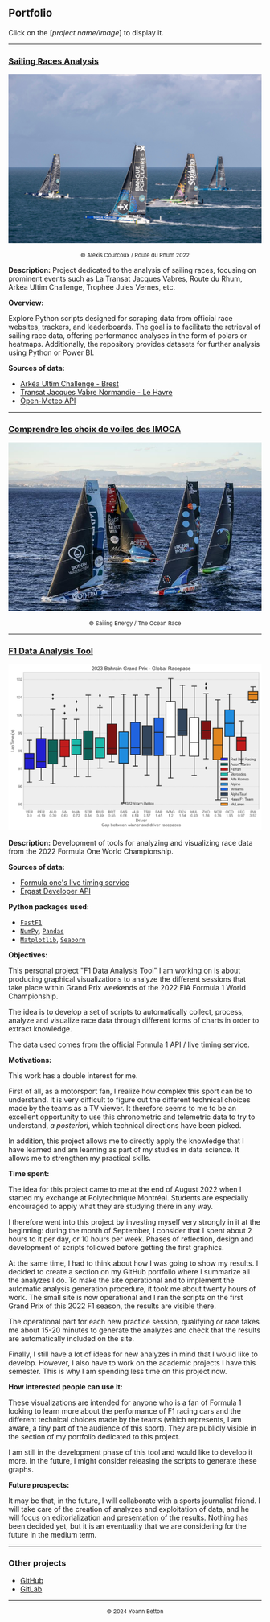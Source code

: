 ## Portfolio

Click on the [*project name/image*] to display it.

---


[5]: /page/sailing-races-analysis

### [Sailing Races Analysis][5]
[<img src="images/ultim_wallpaper.jpg?raw=true"/>][5]
<div style="text-align:center; font-size:11px;"> &copy; Alexis Courcoux / Route du Rhum 2022 </div>

**Description:** Project dedicated to the analysis of sailing races, focusing on prominent events such as La Transat Jacques Vabres, Route du Rhum, Arkéa Ultim Challenge, Trophée Jules Vernes, etc. 

**Overview:**

Explore Python scripts designed for scraping data from official race websites, trackers, and leaderboards. The goal is to facilitate the retrieval of sailing race data, offering performance analyses in the form of polars or heatmaps. Additionally, the repository provides datasets for further analysis using Python or Power BI.

**Sources of data:**
  - [Arkéa Ultim Challenge - Brest](https://arkeaultimchallengebrest.com/fr/classement)
  - [Transat Jacques Vabre Normandie - Le Havre](https://www.transatjacquesvabre.org/classement)
  - [Open-Meteo API](https://open-meteo.com/)


---


[4]: /page/imoca-sails


### [Comprendre les choix de voiles des IMOCA][4]
[<img src="images/imoca_wallpaper.jpg?raw=true"/>][4]
<div style="text-align:center; font-size:11px;"> &copy; Sailing Energy / The Ocean Race </div>


---


[1]: /page/f1-2023
[2]: https://github.com/yoannbtn/
[3]: https://gitlab.utc.fr/bettonyo

### [F1 Data Analysis Tool][1]
[<img src="output/2023-03-05_Bahrain_Grand_Prix/global_racepace_white.svg?raw=true"/>][1]

**Description:** Development of tools for analyzing and visualizing race data from the 2022 Formula One World Championship.

**Sources of data:**
  - [Formula one's live timing service](https://www.formula1.com/en/f1-live-timing.html)
  - [Ergast Developer API](https://ergast.com/mrd/)

**Python packages used:**
  - [`FastF1`](https://github.com/theOehrly/Fast-F1)
  - [`NumPy`](https://numpy.org/), [`Pandas`](https://pandas.pydata.org/)
  - [`Matplotlib`](https://matplotlib.org/), [`Seaborn`](https://seaborn.pydata.org/)

**Objectives:**

This personal project "F1 Data Analysis Tool" I am working on is about producing graphical visualizations to analyze the different sessions that take place within Grand Prix weekends of the 2022 FIA Formula 1 World Championship.

The idea is to develop a set of scripts to automatically collect, process, analyze and visualize race data through different forms of charts in order to extract knowledge.

The data used comes from the official Formula 1 API / live timing service.

**Motivations:**

This work has a double interest for me.

First of all, as a motorsport fan, I realize how complex this sport can be to understand. It is very difficult to figure out the different technical choices made by the teams as a TV viewer. It therefore seems to me to be an excellent opportunity to use this chronometric and telemetric data to try to understand, *a posteriori*, which technical directions have been picked.

In addition, this project allows me to directly apply the knowledge that I have learned and am learning as part of my studies in data science. It allows me to strengthen my practical skills.

**Time spent:**

The idea for this project came to me at the end of August 2022 when I started my exchange at Polytechnique Montréal. Students are especially encouraged to apply what they are studying there in any way.

I therefore went into this project by investing myself very strongly in it at the beginning: during the month of September, I consider that I spent about 2 hours to it per day, or 10 hours per week. Phases of reflection, design and development of scripts followed before getting the first graphics.

At the same time, I had to think about how I was going to show my results. I decided to create a section on my GitHub portfolio where I summarize all the analyzes I do. To make the site operational and to implement the automatic analysis generation procedure, it took me about twenty hours of work.
The small site is now operational and I ran the scripts on the first Grand Prix of this 2022 F1 season, the results are visible there.

The operational part for each new practice session, qualifying or race takes me about 15-20 minutes to generate the analyzes and check that the results are automatically included on the site.

Finally, I still have a lot of ideas for new analyzes in mind that I would like to develop. However, I also have to work on the academic projects I have this semester. This is why I am spending less time on this project now.

**How interested people can use it:**

These visualizations are intended for anyone who is a fan of Formula 1 looking to learn more about the performance of F1 racing cars and the different technical choices made by the teams (which represents, I am aware, a tiny part of the audience of this sport). They are publicly visible in the section of my portfolio dedicated to this project.

I am still in the development phase of this tool and would like to develop it more. In the future, I might consider releasing the scripts to generate these graphs.


**Future prospects:**

It may be that, in the future, I will collaborate with a sports journalist friend. I will take care of the creation of analyzes and exploitation of data, and he will focus on editorialization and presentation of the results. Nothing has been decided yet, but it is an eventuality that we are considering for the future in the medium term.


---

### Other projects

  - [GitHub][2]
  - [GitLab][3]

---

<div style="text-align: center">
  <p style="font-size:11px">&copy; 2024 Yoann Betton</p>
</div>

<!-- ---

<p style="font-size:11px">Page generated from <a href="https://github.com/yoannbtn/yoannbtn.github.io">github.com/yoannbtn</a>.</p> -->
